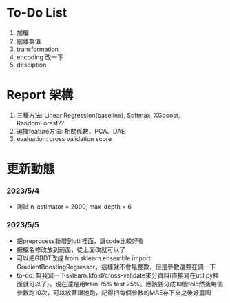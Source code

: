 # To-Do List
1. 加權
2. 刪離群值
3. transformation
4. encoding 改一下
5. desciption

# Report 架構
1. 三種方法: Linear Regression(baseline), Softmax, XGboost, RandomForest??
2. 選擇feature方法: 相關係數、PCA、DAE
3. evaluation: cross validation score

# 更新動態
### 2023/5/4  
* 測試 n_estimator = 2000, max_depth = 6  
### 2023/5/5  
* 把preprocess新增到util裡面，讓code比較好看
* 把檔名修改放到前面，從上面改就可以了  
* 可以把GBDT改成 from sklearn.ensemble import GradientBoostingRegressor，這樣就不會是整數，但是參數還要在調一下
* to-do: 幫我寫一下sklearn.kfold/cross-validate來分資料(直接寫在util.py裡面就可以了)，現在還是用train 75% test 25%。應該要分成10個fold然後每個參數跑10次，可以放著讓她跑，記得把每個參數的MAE存下來之後好畫圖

